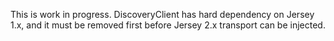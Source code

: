 This is work in progress. DiscoveryClient has hard dependency on Jersey 1.x, and it must be removed first
before Jersey 2.x transport can be injected.